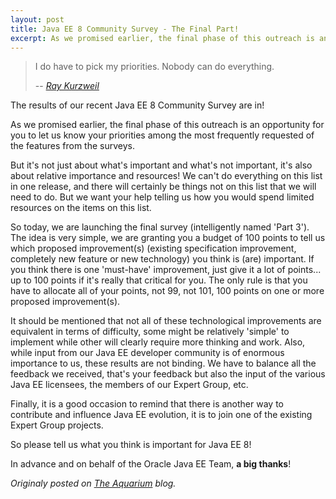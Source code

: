 ```yaml
---
layout: post
title: Java EE 8 Community Survey - The Final Part!
excerpt: As we promised earlier, the final phase of this outreach is an opportunity for you...
---
```


> I do have to pick my priorities. Nobody can do everything.
>
> -- <cite>[Ray Kurzweil](http://en.wikipedia.org/wiki/Ray_Kurzweil)</cite>

The results of our recent Java EE 8 Community Survey are in! 

As we promised earlier, the final phase of this outreach is an opportunity for you to let us know your priorities among the most frequently requested of the features from the surveys.

But it's not just about what's important and what's not important, it's also about relative importance and resources! We can't do everything on this list in one release, and there will certainly be things not on this list that we will need to do. But we want your help telling us how you would spend limited resources on the items on this list.

So today, we are launching the final survey (intelligently named 'Part 3'). The idea is very simple, we are granting you a budget of 100 points to tell us which proposed improvement(s) (existing specification improvement, completely new feature or new technology) you think is (are) important. If you think there is one 'must-have' improvement, just give it a lot of points... up to 100 points if it's really that critical for you. The only rule is that you have to allocate all of your points, not 99, not 101, 100 points on one or more proposed improvement(s).

It should be mentioned that not all of these technological improvements are equivalent in terms of difficulty, some might be relatively 'simple' to implement while other will clearly require more thinking and work. Also, while input from our Java EE developer community is of enormous importance to us, these results are not binding. We have to balance all the feedback we received, that's your feedback but also the input of the various Java EE licensees, the members of our Expert Group, etc.

Finally, it is a good occasion to remind that there is another way to contribute and influence Java EE evolution, it is to join one of the existing Expert Group projects.

So please tell us what you think is important for Java EE 8!

In advance and on behalf of the Oracle Java EE Team, **a big thanks**!


*Originaly posted on [The Aquarium](https://blogs.oracle.com/theaquarium/java-ee-8-community-survey-the-final-part) blog.*
